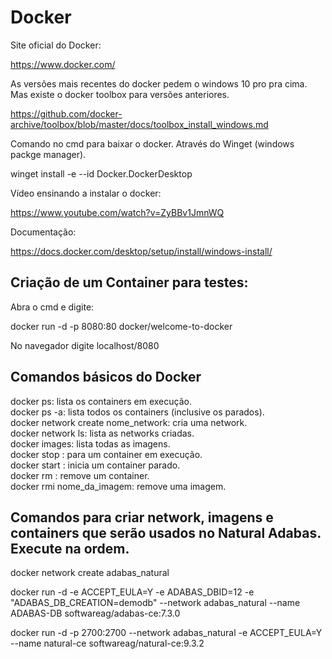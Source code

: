 # Docker

Site oficial do Docker:

https://www.docker.com/

As versões mais recentes do docker pedem o windows 10 pro pra cima. Mas existe o docker toolbox para versões anteriores.

https://github.com/docker-archive/toolbox/blob/master/docs/toolbox_install_windows.md

Comando no cmd para baixar o docker. Através do Winget (windows packge manager).

winget install -e --id Docker.DockerDesktop

Vídeo ensinando a instalar o docker:

https://www.youtube.com/watch?v=ZyBBv1JmnWQ

Documentação:

https://docs.docker.com/desktop/setup/install/windows-install/

## Criação de um Container para testes:

Abra o cmd e digite:

docker run -d -p 8080:80 docker/welcome-to-docker

No navegador digite localhost/8080

## Comandos básicos do Docker

docker ps: lista os containers em execução.<br>
docker ps -a: lista todos os containers (inclusive os parados).<br>
docker network create nome_network: cria uma network.<br>
docker network ls: lista as networks criadas.<br>
docker images: lista todas as imagens.<br>
docker stop <id ou nome do container>: para um container em execução.<br>
docker start <id ou nome do container>: inicia um container parado.<br>
docker rm <id ou nome do container>: remove um container.<br>
docker rmi nome_da_imagem: remove uma imagem.

## Comandos para criar network, imagens e containers que serão usados no Natural Adabas. Execute na ordem.

docker network create adabas_natural

docker run -d -e ACCEPT_EULA=Y -e ADABAS_DBID=12 -e "ADABAS_DB_CREATION=demodb" --network adabas_natural --name ADABAS-DB softwareag/adabas-ce:7.3.0

docker run -d -p 2700:2700 --network adabas_natural -e ACCEPT_EULA=Y --name natural-ce softwareag/natural-ce:9.3.2
